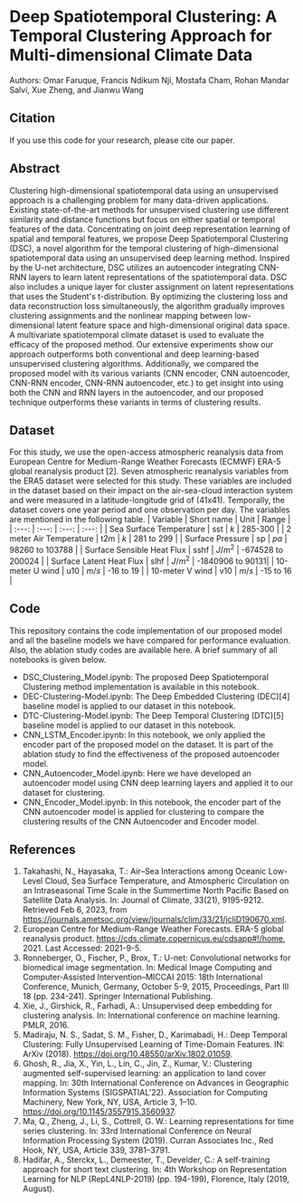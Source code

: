 # Deep Spatiotemporal Clustering: A Temporal Clustering Approach for Multi-dimensional Climate Data

Authors: Omar Faruque, Francis Ndikum Nji, Mostafa Cham, Rohan Mandar Salvi, Xue Zheng, and Jianwu Wang

## Citation
If you use this code for your research, please cite our paper.

## Abstract
Clustering high-dimensional spatiotemporal data using an unsupervised approach is a challenging problem for many data-driven applications. Existing state-of-the-art methods for unsupervised clustering use different similarity and distance functions but focus on either spatial or temporal features of the data. Concentrating on joint deep representation learning of spatial and temporal features, we propose Deep Spatiotemporal Clustering (DSC), a novel algorithm for the temporal clustering of high-dimensional spatiotemporal data using an unsupervised deep learning method. Inspired by the U-net architecture, DSC utilizes an autoencoder integrating CNN-RNN layers to learn latent representations of the spatiotemporal data. DSC also includes a unique layer for cluster assignment on latent representations that uses the Student's t-distribution. By optimizing the clustering loss and data reconstruction loss simultaneously, the algorithm gradually improves clustering assignments and the nonlinear mapping between low-dimensional latent feature space and high-dimensional original data space. A multivariate spatiotemporal climate dataset is used to evaluate the efficacy of the proposed method. Our extensive experiments show our approach outperforms both conventional and deep learning-based unsupervised clustering algorithms. Additionally, we compared the proposed model with its various variants (CNN encoder, CNN autoencoder, CNN-RNN encoder, CNN-RNN autoencoder, etc.) to get insight into using both the CNN and RNN layers in the autoencoder, and our proposed technique outperforms these variants in terms of clustering results.

## Dataset
For this study, we use the open-access atmospheric reanalysis data  from European Centre for Medium-Range Weather Forecasts (ECMWF) ERA-5 global reanalysis product [2]. Seven atmospheric reanalysis variables from the ERA5 dataset were selected for this study. These variables are included in the dataset based on their impact on the air-sea-cloud interaction system and were measured in a latitude-longitude grid of (41x41). Temporally, the dataset covers one year period and one observation per day. The variables are mentioned in the following table.
| Variable                   | Short name |  Unit   |  Range |
| :---:                      |   :---:    |  :---:  | :---: |
| Sea Surface Temperature    | sst        | $k$     | 285-300 |
| 2 meter Air Temperature    | t2m        | $k$     | 281 to 299 |
| Surface Pressure           | sp         | $pa$    | 98260 to 103788 |
| Surface Sensible Heat Flux | sshf       | $J/m^2$ | -674528 to 200024 |
| Surface Latent Heat Flux   | slhf       | $J/m^2$ | -1840906 to 90131|
| 10-meter U wind            | u10        | $m/s$   | -16 to 19 |
| 10-meter V wind            | v10        | $m/s$   | -15 to 16 |

## Code
This repository contains the code implementation of our proposed model and all the baseline models we have compared for performance evaluation. Also, the ablation study codes are available here. A brief summary of all notebooks is given below. 

- DSC_Clustering_Model.ipynb: The proposed Deep Spatiotemporal Clustering method implementation is available in this notebook.
- DEC-Clustering-Model.ipynb: The Deep Embedded Clustering (DEC)[4] baseline model is applied to our dataset in this notebook.  
- DTC-Clustering-Model.ipynb: The Deep Temporal Clustering (DTC)[5] baseline model is applied to our dataset in this notebook.  
- CNN_LSTM_Encoder.ipynb: In this notebook, we only applied the encoder part of the proposed model on the dataset. It is part of the ablation study to find the effectiveness of the proposed autoencoder model.
- CNN_Autoencoder_Model.ipynb: Here we have developed an autoencoder model using CNN deep learning layers and applied it to our dataset for clustering. 
- CNN_Encoder_Model.ipynb: In this notebook, the encoder part of the CNN autoencoder model is applied for clustering to compare  the clustering results of the CNN Autoencoder and Encoder model.


## References
1. Takahashi, N., Hayasaka, T.: Air–Sea Interactions among Oceanic Low-Level Cloud, Sea Surface Temperature, and Atmospheric Circulation on an Intraseasonal Time Scale in the Summertime North Pacific Based on Satellite Data Analysis. In: Journal of Climate, 33(21), 9195-9212. Retrieved Feb 6, 2023, from https://journals.ametsoc.org/view/journals/clim/33/21/jcliD190670.xml.
2. European Centre for Medium-Range Weather Forecasts. ERA-5 global reanalysis product. https://cds.climate.copernicus.eu/cdsapp#!/home, 2021. Last Accessed: 2021-9-5.
3. Ronneberger, O., Fischer, P., Brox, T.: U-net: Convolutional networks for biomedical image segmentation. In: Medical Image Computing and Computer-Assisted Intervention–MICCAI 2015: 18th International Conference, Munich, Germany, October 5-9, 2015, Proceedings, Part III 18 (pp. 234-241). Springer International Publishing.
4. Xie, J., Girshick, R., Farhadi, A.: Unsupervised deep embedding for clustering analysis. In: International conference on machine learning. PMLR, 2016.
5. Madiraju, N. S., Sadat, S. M., Fisher, D., Karimabadi, H.: Deep Temporal Clustering: Fully Unsupervised Learning of Time-Domain Features. IN: ArXiv (2018). https://doi.org/10.48550/arXiv.1802.01059.
6. Ghosh, R., Jia, X., Yin, L., Lin, C., Jin, Z., Kumar, V.: Clustering augmented self-supervised learning: an application to land cover mapping. In: 30th International Conference on Advances in Geographic Information Systems (SIGSPATIAL’22). Association for Computing Machinery, New York, NY, USA, Article 3, 1–10. https://doi.org/10.1145/3557915.3560937.
7. Ma, Q., Zheng, J., Li, S., Cottrell, G. W.: Learning representations for time series clustering. In: 33rd International Conference on Neural Information Processing System (2019). Curran Associates Inc., Red Hook, NY, USA, Article 339, 3781–3791.
8. Hadifar, A., Sterckx, L., Demeester, T., Develder, C.: A self-training approach for short text clustering. In: 4th Workshop on Representation Learning for NLP (RepL4NLP-2019) (pp. 194-199), Florence, Italy (2019, August).
 




